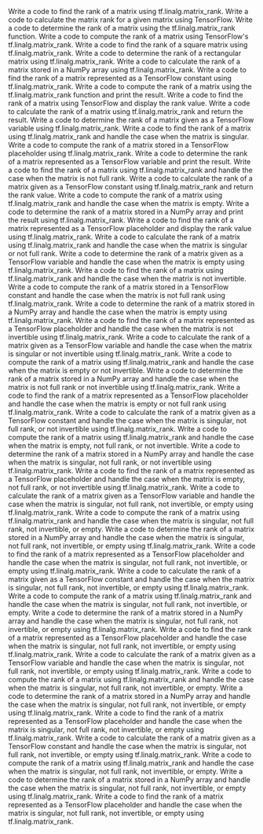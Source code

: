 Write a code to find the rank of a matrix using tf.linalg.matrix_rank.
Write a code to calculate the matrix rank for a given matrix using TensorFlow.
Write a code to determine the rank of a matrix using the tf.linalg.matrix_rank function.
Write a code to compute the rank of a matrix using TensorFlow's tf.linalg.matrix_rank.
Write a code to find the rank of a square matrix using tf.linalg.matrix_rank.
Write a code to determine the rank of a rectangular matrix using tf.linalg.matrix_rank.
Write a code to calculate the rank of a matrix stored in a NumPy array using tf.linalg.matrix_rank.
Write a code to find the rank of a matrix represented as a TensorFlow constant using tf.linalg.matrix_rank.
Write a code to compute the rank of a matrix using the tf.linalg.matrix_rank function and print the result.
Write a code to find the rank of a matrix using TensorFlow and display the rank value.
Write a code to calculate the rank of a matrix using tf.linalg.matrix_rank and return the result.
Write a code to determine the rank of a matrix given as a TensorFlow variable using tf.linalg.matrix_rank.
Write a code to find the rank of a matrix using tf.linalg.matrix_rank and handle the case when the matrix is singular.
Write a code to compute the rank of a matrix stored in a TensorFlow placeholder using tf.linalg.matrix_rank.
Write a code to determine the rank of a matrix represented as a TensorFlow variable and print the result.
Write a code to find the rank of a matrix using tf.linalg.matrix_rank and handle the case when the matrix is not full rank.
Write a code to calculate the rank of a matrix given as a TensorFlow constant using tf.linalg.matrix_rank and return the rank value.
Write a code to compute the rank of a matrix using tf.linalg.matrix_rank and handle the case when the matrix is empty.
Write a code to determine the rank of a matrix stored in a NumPy array and print the result using tf.linalg.matrix_rank.
Write a code to find the rank of a matrix represented as a TensorFlow placeholder and display the rank value using tf.linalg.matrix_rank.
Write a code to calculate the rank of a matrix using tf.linalg.matrix_rank and handle the case when the matrix is singular or not full rank.
Write a code to determine the rank of a matrix given as a TensorFlow variable and handle the case when the matrix is empty using tf.linalg.matrix_rank.
Write a code to find the rank of a matrix using tf.linalg.matrix_rank and handle the case when the matrix is not invertible.
Write a code to compute the rank of a matrix stored in a TensorFlow constant and handle the case when the matrix is not full rank using tf.linalg.matrix_rank.
Write a code to determine the rank of a matrix stored in a NumPy array and handle the case when the matrix is empty using tf.linalg.matrix_rank.
Write a code to find the rank of a matrix represented as a TensorFlow placeholder and handle the case when the matrix is not invertible using tf.linalg.matrix_rank.
Write a code to calculate the rank of a matrix given as a TensorFlow variable and handle the case when the matrix is singular or not invertible using tf.linalg.matrix_rank.
Write a code to compute the rank of a matrix using tf.linalg.matrix_rank and handle the case when the matrix is empty or not invertible.
Write a code to determine the rank of a matrix stored in a NumPy array and handle the case when the matrix is not full rank or not invertible using tf.linalg.matrix_rank.
Write a code to find the rank of a matrix represented as a TensorFlow placeholder and handle the case when the matrix is empty or not full rank using tf.linalg.matrix_rank.
Write a code to calculate the rank of a matrix given as a TensorFlow constant and handle the case when the matrix is singular, not full rank, or not invertible using tf.linalg.matrix_rank.
Write a code to compute the rank of a matrix using tf.linalg.matrix_rank and handle the case when the matrix is empty, not full rank, or not invertible.
Write a code to determine the rank of a matrix stored in a NumPy array and handle the case when the matrix is singular, not full rank, or not invertible using tf.linalg.matrix_rank.
Write a code to find the rank of a matrix represented as a TensorFlow placeholder and handle the case when the matrix is empty, not full rank, or not invertible using tf.linalg.matrix_rank.
Write a code to calculate the rank of a matrix given as a TensorFlow variable and handle the case when the matrix is singular, not full rank, not invertible, or empty using tf.linalg.matrix_rank.
Write a code to compute the rank of a matrix using tf.linalg.matrix_rank and handle the case when the matrix is singular, not full rank, not invertible, or empty.
Write a code to determine the rank of a matrix stored in a NumPy array and handle the case when the matrix is singular, not full rank, not invertible, or empty using tf.linalg.matrix_rank.
Write a code to find the rank of a matrix represented as a TensorFlow placeholder and handle the case when the matrix is singular, not full rank, not invertible, or empty using tf.linalg.matrix_rank.
Write a code to calculate the rank of a matrix given as a TensorFlow constant and handle the case when the matrix is singular, not full rank, not invertible, or empty using tf.linalg.matrix_rank.
Write a code to compute the rank of a matrix using tf.linalg.matrix_rank and handle the case when the matrix is singular, not full rank, not invertible, or empty.
Write a code to determine the rank of a matrix stored in a NumPy array and handle the case when the matrix is singular, not full rank, not invertible, or empty using tf.linalg.matrix_rank.
Write a code to find the rank of a matrix represented as a TensorFlow placeholder and handle the case when the matrix is singular, not full rank, not invertible, or empty using tf.linalg.matrix_rank.
Write a code to calculate the rank of a matrix given as a TensorFlow variable and handle the case when the matrix is singular, not full rank, not invertible, or empty using tf.linalg.matrix_rank.
Write a code to compute the rank of a matrix using tf.linalg.matrix_rank and handle the case when the matrix is singular, not full rank, not invertible, or empty.
Write a code to determine the rank of a matrix stored in a NumPy array and handle the case when the matrix is singular, not full rank, not invertible, or empty using tf.linalg.matrix_rank.
Write a code to find the rank of a matrix represented as a TensorFlow placeholder and handle the case when the matrix is singular, not full rank, not invertible, or empty using tf.linalg.matrix_rank.
Write a code to calculate the rank of a matrix given as a TensorFlow constant and handle the case when the matrix is singular, not full rank, not invertible, or empty using tf.linalg.matrix_rank.
Write a code to compute the rank of a matrix using tf.linalg.matrix_rank and handle the case when the matrix is singular, not full rank, not invertible, or empty.
Write a code to determine the rank of a matrix stored in a NumPy array and handle the case when the matrix is singular, not full rank, not invertible, or empty using tf.linalg.matrix_rank.
Write a code to find the rank of a matrix represented as a TensorFlow placeholder and handle the case when the matrix is singular, not full rank, not invertible, or empty using tf.linalg.matrix_rank.